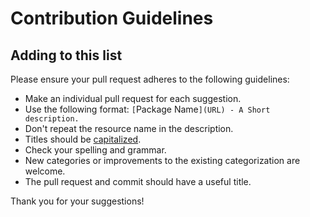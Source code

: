 # Contribution Guidelines

## Adding to this list

Please ensure your pull request adheres to the following guidelines:

- Make an individual pull request for each suggestion.
- Use the following format: `[`Package Name`](URL) - A Short description.`
- Don't repeat the resource name in the description.
- Titles should be [capitalized](http://grammar.yourdictionary.com/capitalization/rules-for-capitalization-in-titles.html).
- Check your spelling and grammar.
- New categories or improvements to the existing categorization are welcome.
- The pull request and commit should have a useful title.

Thank you for your suggestions!
